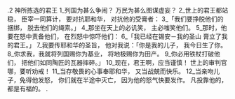 .2 
神所拣选的君王 
1_列国为甚么争闹？ 
万民为甚么图谋虚妄？ 
2_世上的君王都站稳， 
臣宰一同算计， 
要对抗耶和华， 
对抗他的受膏者： 
3_「我们要挣脱他们的捆绑， 
脱去他们的绳索。」 
4_那坐在天上的必讥笑， 
主必嗤笑他们。 
5_那时，他要在怒中责备他们， 
在烈怒中惊吓他们： 
6_「我已经在锡安－我的圣山 
膏立了我的君王。」 
7_我要传耶和华的圣旨， 
他对我说：「你是我的儿子， 
我今日生了你。 
8_你求我，我就将列国赐你为基业， 
将地极赐你为田产。 
9_你必用铁杖打破他们， 
把他们如同陶匠的瓦器摔碎。」 
10_现在，君王啊，应当谨慎！ 
世上的审判官哪，要听劝戒！ 
11_当存敬畏的心事奉耶和华， 
又当战兢而快乐。 
12_当亲吻儿子，免得他发怒， 
你们就在半途中灭亡， 
因为他的怒气快要发作。 
凡投靠他的，都是有福的。 
.